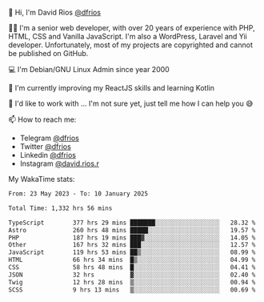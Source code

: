 👋 Hi, I'm David Rios [@dfrios](https://github.com/dfrios)

👨‍💻 I'm a senior web developer, with over 20 years of experience with PHP, HTML, CSS and Vanilla JavaScript. I'm also a WordPress, Laravel and Yii developer. Unfortunately, most of my projects are copyrighted and cannot be published on GitHub.

💻 I'm Debian/GNU Linux Admin since year 2000

🌱 I'm currently improving my ReactJS skills and learning Kotlin

💞️ I'd like to work with ... I'm not sure yet, just tell me how I can help you 😅


📫 How to reach me:
* Telegram [@dfrios](https://t.me/dfrios)
* Twitter [@dfrios](https://twitter.com/dfrios)
* Linkedin [@dfrios](https://linkedin.com/in/dfrios)
* Instagram [@david.rios.r](https://instagram.com/david.rios.r)



My WakaTime stats:
<!--START_SECTION:waka-->

```txt
From: 23 May 2023 - To: 10 January 2025

Total Time: 1,332 hrs 56 mins

TypeScript        377 hrs 29 mins ███████░░░░░░░░░░░░░░░░░░   28.32 %
Astro             260 hrs 48 mins █████░░░░░░░░░░░░░░░░░░░░   19.57 %
PHP               187 hrs 19 mins ███▓░░░░░░░░░░░░░░░░░░░░░   14.05 %
Other             167 hrs 32 mins ███░░░░░░░░░░░░░░░░░░░░░░   12.57 %
JavaScript        119 hrs 53 mins ██▒░░░░░░░░░░░░░░░░░░░░░░   08.99 %
HTML              66 hrs 34 mins  █▒░░░░░░░░░░░░░░░░░░░░░░░   04.99 %
CSS               58 hrs 48 mins  █░░░░░░░░░░░░░░░░░░░░░░░░   04.41 %
JSON              32 hrs          ▓░░░░░░░░░░░░░░░░░░░░░░░░   02.40 %
Twig              12 hrs 28 mins  ▒░░░░░░░░░░░░░░░░░░░░░░░░   00.94 %
SCSS              9 hrs 13 mins   ▒░░░░░░░░░░░░░░░░░░░░░░░░   00.69 %
```

<!--END_SECTION:waka-->
